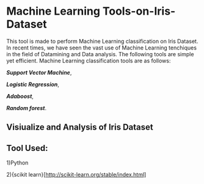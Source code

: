 # Machine Learning Tools-on-Iris-Dataset
This tool is made to perform Machine Learning classification on Iris Dataset.
In recent times, we have seen the vast use of Machine Learning tenchiques in the field of Datamining and Data analysis. The following tools are simple yet efficient.
Machine Learning classification tools are as follows: 

_**Support Vector Machine**_,

_**Logistic Regression**_,

_**Adaboost**_,

_**Random forest**_.


## Visiualize and Analysis of Iris Dataset 

## Tool Used:
1)Python

2){scikit learn}[http://scikit-learn.org/stable/index.html]
